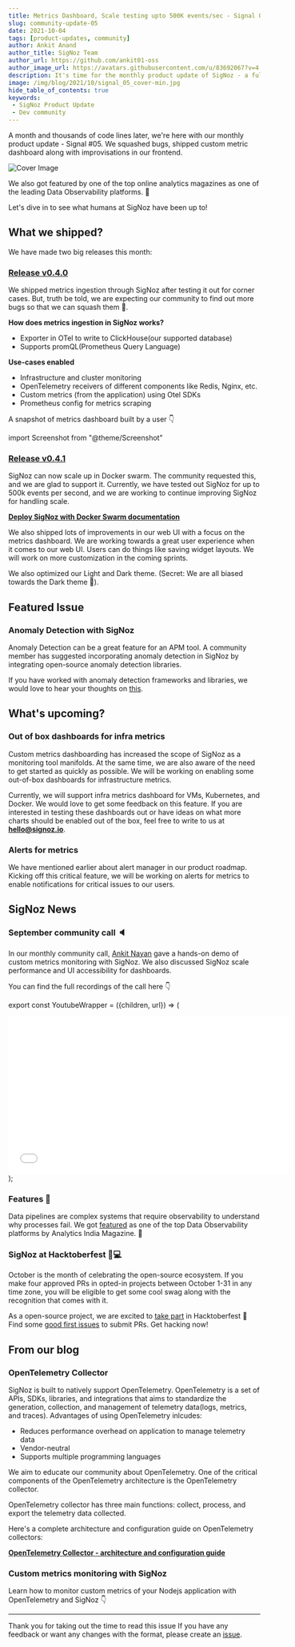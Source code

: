 ```yaml
---
title: Metrics Dashboard, Scale testing upto 500K events/sec - Signal 05
slug: community-update-05
date: 2021-10-04
tags: [product-updates, community]
author: Ankit Anand
author_title: SigNoz Team
author_url: https://github.com/ankit01-oss
author_image_url: https://avatars.githubusercontent.com/u/83692067?v=4
description: It's time for the monthly product update of SigNoz - a full-stack open-source and observability tool. Find out what we've been upto at SigNoz during September, 2021.
image: /img/blog/2021/10/signal_05_cover-min.jpg
hide_table_of_contents: true
keywords:
 - SigNoz Product Update
 - Dev community
---
```

<head>
  <link rel="canonical" href="https://signoz.io/blog/community-update-05/"/>
</head>

A month and thousands of code lines later, we're here with our monthly product update - Signal #05. We squashed bugs, shipped custom metric dashboard  along with improvisations in our frontend.

<!--truncate-->

![Cover Image](/img/blog/2021/10/signal_05_cover-min.jpg)

We also got featured by one of the top online analytics magazines as one of the leading Data Observability platforms. 🥳

Let's dive in to see what humans at SigNoz have been up to!

## What we shipped?
We have made two big releases this month:

### [Release v0.4.0](https://github.com/SigNoz/signoz/releases/tag/v0.4.0)

We shipped metrics ingestion through SigNoz after testing it out for corner cases. But, truth be told, we are expecting our community to find out more bugs so that we can squash them 🐞.

**How does metrics ingestion in SigNoz works?**

- Exporter in OTel to write to ClickHouse(our supported database)
- Supports promQL(Prometheus Query Language)

**Use-cases enabled**
- Infrastructure and cluster monitoring
- OpenTelemetry receivers of different components like Redis, Nginx, etc.
- Custom metrics (from the application) using Otel SDKs
- Prometheus config for metrics scraping

A snapshot of metrics dashboard built by a user 👇

import Screenshot from "@theme/Screenshot"

<Screenshot
   alt="SigNoz dashboard showing custom metrics dashboard"
   height={500}
   src="/img/blog/2021/10/signoz_custom_dashboard-min.jpg"
   title="Build a custom dashboard for your infrastruture with metrics that matters to you!"
   width={700}
/>

### [Release v0.4.1](https://github.com/SigNoz/signoz/releases/tag/v0.4.1)
SigNoz can now scale up in Docker swarm. The community requested this, and we are glad to support it. Currently, we have tested out SigNoz for up to 500k events per second, and we are working to continue improving SigNoz for handling scale.

**[Deploy SigNoz with Docker Swarm documentation](https://signoz.io/docs/deployment/docker_swarm/)**

We also shipped lots of improvements in our web UI with a focus on the metrics dashboard. We are working towards a great user experience when it comes to our web UI. Users can do things like saving widget layouts. We will work on more customization in the coming sprints.

We also optimized our Light and Dark theme. (Secret: We are all biased towards the Dark theme 🙈).

## Featured Issue
### Anomaly Detection with SigNoz

Anomaly Detection can be a great feature for an APM tool. A community member has suggested incorporating anomaly detection in SigNoz by integrating open-source anomaly detection libraries.

If you have worked with anomaly detection frameworks and libraries, we would love to hear your thoughts on [this](https://github.com/SigNoz/signoz/issues/295).

## What's upcoming?

### Out of box dashboards for infra metrics
Custom metrics dashboarding has increased the scope of SigNoz as a monitoring tool manifolds. At the same time, we are also aware of the need to get started as quickly as possible. We will be working on enabling some out-of-box dashboards for infrastructure metrics.

Currently, we will support infra metrics dashboard for VMs, Kubernetes, and Docker. We would love to get some feedback on this feature. If you are interested in testing these dashboards out or have ideas on what more charts should be enabled out of the box, feel free to write to us at **hello@signoz.io**.

### Alerts for metrics
We have mentioned earlier about alert manager in our product roadmap. Kicking off this critical feature, we will be working on alerts for metrics to enable notifications for critical issues to our users.

## SigNoz News

### September community call 🔈
In our monthly community call, [Ankit Nayan](https://github.com/ankitnayan) gave a hands-on demo of custom metrics monitoring with SigNoz. We also discussed SigNoz scale performance and UI accessibility for dashboards.

You can find the full recordings of the call here 👇


export const YoutubeWrapper = ({children, url}) => (
  <div 
    style={{
    position: 'relative', 
    width: '100%',
    paddingBottom: '56.25%', 
    height: "0",
    }} >
    <iframe width="560" height="315" style={{ position: 'absolute', top:'0', left: '0', width: '100%', height: '100%'}} src={ url } title="YouTube video player" frameborder="0" allow="accelerometer; autoplay; clipboard-write; encrypted-media; gyroscope; picture-in-picture" allowfullscreen></iframe>
</div>
);

<YoutubeWrapper url="https://www.youtube.com/embed/fy1K5PifDDU"> </YoutubeWrapper>


### Features 📸
Data pipelines are complex systems that require observability to understand why processes fail. We got [featured](https://analyticsindiamag.com/top-data-observability-platforms-for-monitoring-data-quality-at-scale/) as one of the top Data Observability platforms by Analytics India Magazine. 🎉

### SigNoz at Hacktoberfest 🧑💻
October is the month of celebrating the open-source ecosystem. If you make four approved PRs in opted-in projects between October 1-31 in any time zone, you will be eligible to get some cool swag along with the recognition that comes with it.

As a open-source project, we are excited to [take part](https://signoz.io/blog/hacktoberfest/) in Hacktoberfest 🎉 Find some [good first issues](https://github.com/SigNoz/signoz/issues?q=is%3Aissue+is%3Aopen+label%3A%22good+first+issue%22) to submit PRs. Get hacking now!

## From our blog
### OpenTelemetry Collector
SigNoz is built to natively support OpenTelemetry. OpenTelemetry is a set of APIs, SDKs, libraries, and integrations that aims to standardize the generation, collection, and management of telemetry data(logs, metrics, and traces). Advantages of using OpenTelemetry inlcudes:

- Reduces performance overhead on application to manage telemetry data
- Vendor-neutral
- Supports multiple programming languages
 
We aim to educate our community about OpenTelemetry. One of the critical components of the OpenTelemetry architecture is the OpenTelemetry collector.

OpenTelemetry collector has three main functions: collect, process, and export the telemetry data collected.

Here's a complete architecture and configuration guide on OpenTelemetry collectors:

**[OpenTelemetry Collector - architecture and configuration guide](https://signoz.io/blog/opentelemetry-collector-complete-guide/)** 

### Custom metrics monitoring with SigNoz
Learn how to monitor custom metrics of your Nodejs application with OpenTelemetry and SigNoz 👇


<YoutubeWrapper url="https://www.youtube.com/embed/7Ni78SajFLM"> </YoutubeWrapper>

---

Thank you for taking out the time to read this issue  If you have any feedback or want any changes with the format, please create an [issue](https://github.com/SigNoz/signoz/issues).


